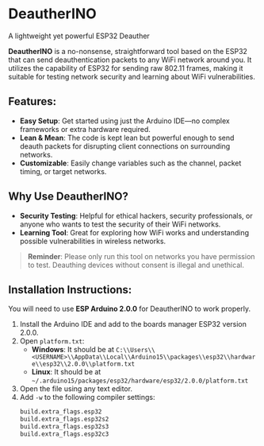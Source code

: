 # DeautherINO

A lightweight yet powerful ESP32 Deauther

**DeautherINO** is a no-nonsense, straightforward tool based on the ESP32 that can send deauthentication packets to any WiFi network around you. It utilizes the capability of ESP32 for sending raw 802.11 frames, making it suitable for testing network security and learning about WiFi vulnerabilities.

## Features:

- **Easy Setup**: Get started using just the Arduino IDE—no complex frameworks or extra hardware required.
- **Lean & Mean**: The code is kept lean but powerful enough to send deauth packets for disrupting client connections on surrounding networks.
- **Customizable**: Easily change variables such as the channel, packet timing, or target networks.

## Why Use DeautherINO?

- **Security Testing**: Helpful for ethical hackers, security professionals, or anyone who wants to test the security of their WiFi networks.
- **Learning Tool**: Great for exploring how WiFi works and understanding possible vulnerabilities in wireless networks.

> **Reminder**: Please only run this tool on networks you have permission to test. Deauthing devices without consent is illegal and unethical.

## Installation Instructions:

You will need to use **ESP Arduino 2.0.0** for DeautherINO to work properly.

1. Install the Arduino IDE and add to the boards manager ESP32 version 2.0.0.
2. Open `platform.txt`:
   - **Windows**: It should be at `C:\\Users\\<USERNAME>\\AppData\\Local\\Arduino15\\packages\\esp32\\hardware\\esp32\\2.0.0\\platform.txt`
   - **Linux**: It should be at `~/.arduino15/packages/esp32/hardware/esp32/2.0.0/platform.txt`
3. Open the file using any text editor.
4. Add `-w` to the following compiler settings:
   ```txt
   build.extra_flags.esp32
   build.extra_flags.esp32s2
   build.extra_flags.esp32s3
   build.extra_flags.esp32c3
